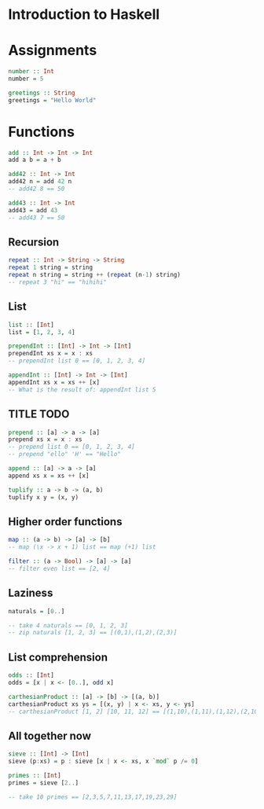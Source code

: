 # Introduction to Haskell

# Assignments

```haskell
number :: Int
number = 5

greetings :: String
greetings = "Hello World"
```

# Functions

```haskell
add :: Int -> Int -> Int
add a b = a + b

add42 :: Int -> Int
add42 n = add 42 n
-- add42 8 == 50

add43 :: Int -> Int
add43 = add 43
-- add43 7 == 50
```

## Recursion

```haskell
repeat :: Int -> String -> String
repeat 1 string = string
repeat n string = string ++ (repeat (n-1) string)
-- repeat 3 "hi" == "hihihi"
```

## List

```haskell
list :: [Int]
list = [1, 2, 3, 4]

prependInt :: [Int] -> Int -> [Int]
prependInt xs x = x : xs
-- prependInt list 0 == [0, 1, 2, 3, 4]

appendInt :: [Int] -> Int -> [Int]
appendInt xs x = xs ++ [x]
-- What is the result of: appendInt list 5
```

## TITLE TODO

```haskell
prepend :: [a] -> a -> [a]
prepend xs x = x : xs
-- prepend list 0 == [0, 1, 2, 3, 4]
-- prepend "ello" 'H' == "Hello"

append :: [a] -> a -> [a]
append xs x = xs ++ [x]

tuplify :: a -> b -> (a, b)
tuplify x y = (x, y)
```

## Higher order functions

```haskell
map :: (a -> b) -> [a] -> [b]
-- map (\x -> x + 1) list == map (+1) list

filter :: (a -> Bool) -> [a] -> [a]
-- filter even list == [2, 4]
```

## Laziness

```haskell
naturals = [0..]

-- take 4 naturals == [0, 1, 2, 3]
-- zip naturals [1, 2, 3] == [(0,1),(1,2),(2,3)]
```

## List comprehension

```haskell
odds :: [Int]
odds = [x | x <- [0..], odd x]

carthesianProduct :: [a] -> [b] -> [(a, b)]
carthesianProduct xs ys = [(x, y) | x <- xs, y <- ys]
-- carthesianProduct [1, 2] [10, 11, 12] == [(1,10),(1,11),(1,12),(2,10),(2,11),(2,12)]
```

## All together now

```haskell
sieve :: [Int] -> [Int]
sieve (p:xs) = p : sieve [x | x <- xs, x `mod` p /= 0]

primes :: [Int]
primes = sieve [2..]

-- take 10 primes == [2,3,5,7,11,13,17,19,23,29]
```
